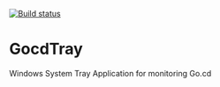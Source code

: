 [![Build status](https://ci.appveyor.com/api/projects/status/yyv450ri2l7dfoa2?svg=true)](https://ci.appveyor.com/project/matroberts/gocdtray)
# GocdTray  
Windows System Tray Application for monitoring Go.cd
